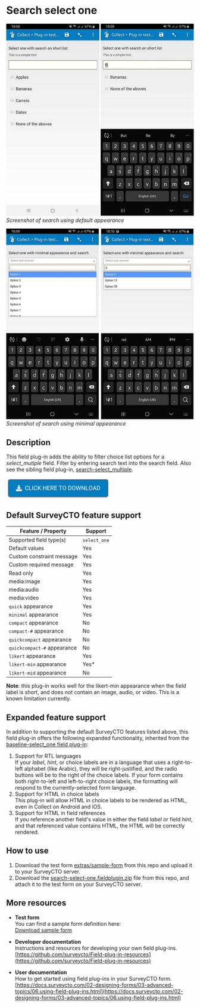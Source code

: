 # Search select one
![Default appearance for the 'search-select-one' field plug-in](extras/default-search.jpg)
*Screenshot of search using default appearance*

![Appearance for the 'search-select-one' field plug-in with minimal](extras/minimal-search.jpg)
*Screenshot of search using minimal appearance*

## Description

This field plug-in adds the ability to filter choice list options for a *select_mutiple* field. Filter by entering search text into the search field. Also see the sibling field plug-in, [search-select_multiple](https://github.com/surveycto/search-select-multiple).

[![Download now](extras/download-button.png)](https://github.com/surveycto/search-select-one/raw/master/search-select-one.fieldplugin.zip)

## Default SurveyCTO feature support

| Feature / Property | Support |
| --- | --- |
| Supported field type(s) | `select_one`|
| Default values | Yes |
| Custom constraint message | Yes |
| Custom required message | Yes |
| Read only | Yes |
| media:image | Yes |
| media:audio | Yes |
| media:video | Yes |
| `quick` appearance | Yes |
| `minimal` appearance | Yes |
| `compact` appearance | No |
| `compact-#` appearance | No |
| `quickcompact` appearance | No |
| `quickcompact-#` appearance | No |
| `likert` appearance | Yes |
| `likert-min` appearance | Yes* |
| `likert-mid` appearance | No |

**Note**: this plug-in works well for the likert-min appearance when the field label is short, and does not contain an image, audio, or video. This is a known limitation currently.

## Expanded feature support

In addition to supporting the default SurveyCTO features listed above, this field plug-in offers the following expanded functionality, inherited from the [baseline-select_one field plug-in](https://github.com/surveycto/baseline-select_one):

1. Support for RTL languages  
    If your *label*, *hint*, or choice labels are in a language that uses a right-to-left alphabet (like Arabic), they will be right-justified, and the radio buttons will be to the right of the choice labels. If your form contains both right-to-left and left-to-right choice labels, the formatting will respond to the currently-selected form language.
1. Support for HTML in choice labels  
    This plug-in will allow HTML in choice labels to be rendered as HTML, even in Collect on Android and iOS.
1. Support for HTML in field references  
    If you reference another field's value in either the field *label* or field *hint*, and that referenced value contains HTML, the HTML will be correctly rendered.

## How to use

1. Download the test form [extras/sample-form](https://github.com/surveycto/search-select-one/raw/master/extras/sample-form/plugin_test_form_search_select_one.xlsx) from this repo and upload it to your SurveyCTO server.
1. Download the [search-select-one.fieldplugin.zip](https://github.com/surveycto/search-select-one/raw/master/search-select-ne.fieldplugin.zip) file from this repo, and attach it to the test form on your SurveyCTO server.

## More resources

* **Test form**  
You can find a sample form definition here:   
[Download sample form](https://github.com/surveycto/search-select-one/raw/master/extras/sample-form/plugin_test_form_search_select_one.xlsx)  

* **Developer documentation**  
Instructions and resources for developing your own field plug-ins.  
[https://github.com/surveycto/Field-plug-in-resources](https://github.com/surveycto/Field-plug-in-resources)

* **User documentation**  
How to get started using field plug-ins in your SurveyCTO form.  
[https://docs.surveycto.com/02-designing-forms/03-advanced-topics/06.using-field-plug-ins.html](https://docs.surveycto.com/02-designing-forms/03-advanced-topics/06.using-field-plug-ins.html)
